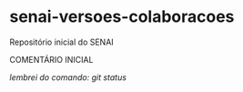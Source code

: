 # senai-versoes-colaboracoes
Repositório inicial do SENAI

COMENTÁRIO INICIAL

_lembrei do comando: git status_

